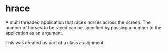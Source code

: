 # hrace

A multi threaded application that races horses across the screen.  The number of horses to be raced can be specified by passing a number to the application as an argument.

This was created as part of a class assignment.
